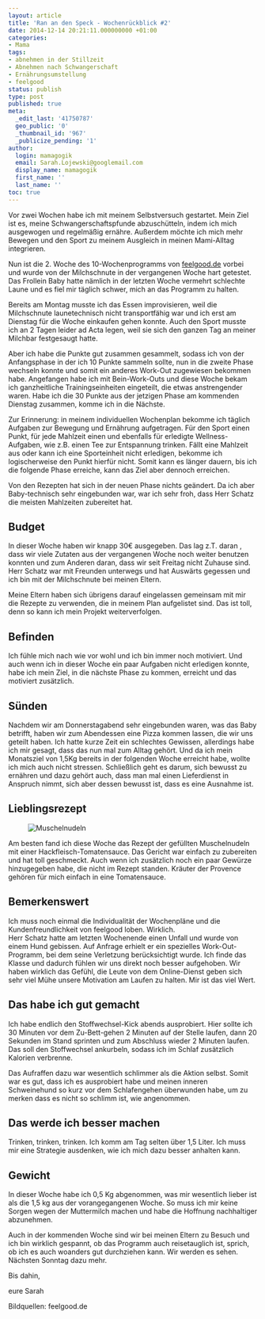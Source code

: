 ```yaml
---
layout: article
title: 'Ran an den Speck - Wochenrückblick #2'
date: 2014-12-14 20:21:11.000000000 +01:00
categories:
- Mama
tags:
- abnehmen in der Stillzeit
- Abnehmen nach Schwangerschaft
- Ernährungsumstellung
- feelgood
status: publish
type: post
published: true
meta:
  _edit_last: '41750787'
  geo_public: '0'
  _thumbnail_id: '967'
  _publicize_pending: '1'
author:
  login: mamagogik
  email: Sarah.Lojewski@googlemail.com
  display_name: mamagogik
  first_name: ''
  last_name: ''
toc: true
---
```

Vor zwei Wochen habe ich mit meinem Selbstversuch gestartet.
Mein Ziel ist es, meine Schwangerschaftspfunde abzuschütteln, indem ich mich ausgewogen und regelmäßig ernähre.
Außerdem möchte ich mich mehr Bewegen und den Sport zu meinem Ausgleich in meinen Mami-Alltag integrieren.

Nun ist die 2. Woche des 10-Wochenprogramms von [feelgood.de](http://www.feelgood.de) vorbei und wurde von der Milchschnute in der vergangenen Woche hart getestet.
Das Frollein Baby hatte nämlich in der letzten Woche vermehrt schlechte Laune und es fiel mir täglich schwer, mich an das Programm zu halten.

Bereits am Montag musste ich das Essen improvisieren, weil die Milchschnute launetechnisch nicht transportfähig war und ich erst am Dienstag für die Woche einkaufen gehen konnte.
Auch den Sport musste ich an 2 Tagen leider ad Acta legen, weil sie sich den ganzen Tag an meiner Milchbar festgesaugt hatte.

Aber ich habe die Punkte gut zusammen gesammelt, sodass ich von der Anfangsphase in der ich 10 Punkte sammeln sollte, nun in die zweite Phase wechseln konnte und somit ein anderes Work-Out zugewiesen bekommen habe.
Angefangen habe ich mit Bein-Work-Outs und diese Woche bekam ich ganzheitliche Trainingseinheiten eingeteilt, die etwas anstrengender waren.
Habe ich die 30 Punkte aus der jetzigen Phase am kommenden Dienstag zusammen, komme ich in die Nächste.

Zur Erinnerung: in meinem individuellen Wochenplan bekomme ich täglich Aufgaben zur Bewegung und Ernährung aufgetragen.
Für den Sport einen Punkt, für jede Mahlzeit einen und ebenfalls für erledigte Wellness-Aufgaben, wie z.B. einen Tee zur Entspannung trinken.
Fällt eine Mahlzeit aus oder kann ich eine Sporteinheit nicht erledigen, bekomme ich logischerweise den Punkt hierfür nicht.
Somit kann es länger dauern, bis ich die folgende Phase erreiche, kann das Ziel aber dennoch erreichen.

Von den Rezepten hat sich in der neuen Phase nichts geändert.
Da ich aber Baby-technisch sehr eingebunden war, war ich sehr froh, dass Herr Schatz die meisten Mahlzeiten zubereitet hat.

## Budget
In dieser Woche haben wir knapp 30€ ausgegeben.
Das lag z.T. daran , dass wir viele Zutaten aus der vergangenen Woche noch weiter benutzen konnten und zum Anderen daran, dass wir seit Freitag nicht Zuhause sind.
Herr Schatz war mit Freunden unterwegs und hat Auswärts gegessen und ich bin mit der Milchschnute bei meinen Eltern.

Meine Eltern haben sich übrigens darauf eingelassen gemeinsam mit mir die Rezepte zu verwenden, die in meinem Plan aufgelistet sind.
Das ist toll, denn so kann ich mein Projekt weiterverfolgen.

## Befinden
Ich fühle mich nach wie vor wohl und ich bin immer noch motiviert.
Und auch wenn ich in dieser Woche ein paar Aufgaben nicht erledigen konnte, habe ich mein Ziel, in die nächste Phase zu kommen, erreicht und das motiviert zusätzlich.

## Sünden
Nachdem wir am Donnerstagabend sehr eingebunden waren, was das Baby betrifft, haben wir zum Abendessen eine Pizza kommen lassen, die wir uns geteilt haben.
Ich hatte kurze Zeit ein schlechtes Gewissen, allerdings habe ich mir gesagt, dass das nun mal zum Alltag gehört.
Und da ich mein Monatsziel von 1,5Kg bereits in der folgenden Woche erreicht habe, wollte ich mich auch nicht stressen.
Schließlich geht es darum, sich bewusst zu ernähren und dazu gehört auch, dass man mal einen Lieferdienst in Anspruch nimmt, sich aber dessen bewusst ist, dass es eine Ausnahme ist.

## Lieblingsrezept

<figure>
  <img src="{{ site.url }}/images/Muschelnudeln.jpg" alt="Muschelnudeln" />
</figure>

Am besten fand ich diese Woche das Rezept der gefüllten Muschelnudeln mit einer Hackfleisch-Tomatensauce.
Das Gericht war einfach zu zubereiten und hat toll geschmeckt.
Auch wenn ich zusätzlich noch ein paar Gewürze hinzugegeben habe, die nicht im Rezept standen.
Kräuter der Provence gehören für mich einfach in eine Tomatensauce.
## Bemerkenswert
Ich muss noch einmal die Individualität der Wochenpläne und die Kundenfreundlichkeit von feelgood loben.
Wirklich.  
Herr Schatz hatte am letzten Wochenende einen Unfall und wurde von einem Hund gebissen.
Auf Anfrage erhielt er ein spezielles Work-Out-Programm, bei dem seine Verletzung berücksichtigt wurde.
Ich finde das Klasse und dadurch fühlen wir uns direkt noch besser aufgehoben.
Wir haben wirklich das Gefühl, die Leute von dem Online-Dienst geben sich sehr viel Mühe unsere Motivation am Laufen zu halten.
Mir ist das viel Wert.

## Das habe ich gut gemacht
Ich habe endlich den Stoffwechsel-Kick abends ausprobiert.
Hier sollte ich 30 Minuten vor dem Zu-Bett-gehen 2 Minuten auf der Stelle laufen, dann 20 Sekunden im Stand sprinten und zum Abschluss wieder 2 Minuten laufen.
Das soll den Stoffwechsel ankurbeln, sodass ich im Schlaf zusätzlich Kalorien verbrenne.

Das Aufraffen dazu war wesentlich schlimmer als die Aktion selbst.
Somit war es gut, dass ich es ausprobiert habe und meinen inneren Schweinehund so kurz vor dem Schlafengehen überwunden habe, um zu merken dass es nicht so schlimm ist, wie angenommen.

## Das werde ich besser machen
Trinken, trinken, trinken.
Ich komm am Tag selten über 1,5 Liter.
Ich muss mir eine Strategie ausdenken, wie ich mich dazu besser anhalten kann.

## Gewicht
In dieser Woche habe ich 0,5 Kg abgenommen, was mir wesentlich lieber ist als die 1,5 kg aus der vorangegangenen Woche.
So muss ich mir keine Sorgen wegen der Muttermilch machen und habe die Hoffnung nachhaltiger abzunehmen.

Auch in der kommenden Woche sind wir bei meinen Eltern zu Besuch und ich bin wirklich gespannt, ob das Programm auch reisetauglich ist, sprich, ob ich es auch woanders gut durchziehen kann.
Wir werden es sehen.
Nächsten Sonntag dazu mehr.

Bis dahin,

eure Sarah

Bildquellen: feelgood.de
